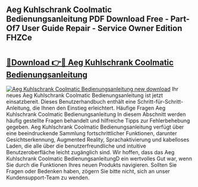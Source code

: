 ## Aeg Kuhlschrank Coolmatic Bedienungsanleitung PDF Download Free - Part-Of7 User Guide Repair - Service Owner Edition FHZCe

# <h2><a href="http://df4jfst.blite.top/?on=Aeg+Kuhlschrank+Coolmatic+Bedienungsanleitung">🔗Download 👉🔴 Aeg Kuhlschrank Coolmatic Bedienungsanleitung</a></h2>

[![Aeg Kuhlschrank Coolmatic Bedienungsanleitung new download](https://i.imgur.com/lujVjoI.png)](http://df4jfst.blite.top/?on=Aeg+Kuhlschrank+Coolmatic+Bedienungsanleitung)
Ihr neues Aeg Kuhlschrank Coolmatic Bedienungsanleitung ist jetzt einsatzbereit. Dieses Benutzerhandbuch enthält eine Schritt-für-Schritt-Anleitung, die Ihnen den Einstieg erleichtert. Häufige Fragen Aeg Kuhlschrank Coolmatic Bedienungsanleitung In diesem Abschnitt werden häufig gestellte Fragen behandelt und hilfreiche Tipps zur Fehlerbehebung gegeben. Aeg Kuhlschrank Coolmatic Bedienungsanleitung verfügt über eine beeindruckende Sammlung fortschrittlicher Funktionen, darunter Gesichtserkennung, Augmented Reality, Sprachaktivierung und kabelloses Laden, die alle über die benutzerfreundliche und intuitive Benutzeroberfläche leicht zugänglich sind. Wir hoffen, dass das Aeg Kuhlschrank Coolmatic BedienungsanleitungD ein wertvolles Gut war, wenn Sie durch die Funktionen Ihres neuen Produkts navigieren. Sollten Sie Fragen oder Bedenken haben, zögern Sie bitte nicht, sich an unser Kundensupport-Team zu wenden.
